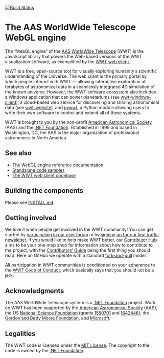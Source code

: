 [![Build Status](https://dev.azure.com/aasworldwidetelescope/WWT/_apis/build/status/WorldWideTelescope.wwt-webgl-engine?branchName=master)](https://dev.azure.com/aasworldwidetelescope/WWT/_build/latest?definitionId=3&branchName=master)

# The AAS WorldWide Telescope WebGL engine

The “WebGL engine” of the [AAS](https://aas.org/)
[WorldWide Telescope](http://worldwidetelescope.org/home) (WWT) is the
JavaScript library that powers the Web-based versions of the WWT visualization
software, as exemplified by the
[WWT web client](http://worldwidetelescope.org/webclient).

WWT is a free, open-source tool for visually exploring humanity’s scientific
understanding of the Universe. The web client is the primary portal by which
people interact with WWT — allowing interactive exploration of terabytes of
astronomical data in a seamlessly integrated 4D simulation of the known
universe. However, the WWT software ecosystem also includes a Windows
application that can power planetariums (see [wwt-windows-client]), a
cloud-based web service for discovering and sharing astronomical data (see
[wwt-website]), and [pywwt], a Python module allowing users to write their own
software to control and extend all of these systems.

[wwt-windows-client]: https://github.com/WorldWideTelescope/wwt-windows-client
[wwt-website]: https://github.com/WorldWideTelescope/wwt-website
[pywwt]: https://pywwt.readthedocs.io/

WWT is brought to you by the non-profit [American Astronomical Society] (AAS)
and the [.NET Foundation]. Established in 1899 and based in Washington, DC,
the AAS is the major organization of professional astronomers in North
America.

[American Astronomical Society]: https://aas.org/
[.NET Foundation]: https://dotnetfoundation.org/


## See also

- [The WebGL engine reference documentation][refdocs]
- [Standalone code samples][samples]
- [The WWT web client codebase][webclient-github]

[refdocs]: https://worldwidetelescope.gitbook.io/webgl-engine-reference/
[samples]: http://webhosted.wwt-forum.org/webengine-examples/
[webclient-github]: https://github.com/WorldWideTelescope/wwt-web-client


## Building the components

Please see [INSTALL.md](./INSTALL.md).


## Getting involved

We love it when people get involved in the WWT community! You can get started
by [participating in our user forum] or by
[signing up for our low-traffic newsletter]. If you would like to help make
WWT better, our [Contributor Hub] aims to be your one-stop shop for
information about how to contribute to the project, with the
[Contributors’ Guide] being the first thing you should read. Here on GitHub we
operate with a standard [fork-and-pull] model.

[participating in our user forum]: https://wwt-forum.org/
[signing up for our low-traffic newsletter]: https://bit.ly/wwt-signup
[Contributor Hub]: https://worldwidetelescope.github.io/
[Contributors’ Guide]: https://worldwidetelescope.github.io/contributing/
[fork-and-pull]: https://help.github.com/en/articles/about-collaborative-development-models

All participation in WWT communities is conditioned on your adherence to the
[WWT Code of Conduct], which basically says that you should not be a jerk.

[WWT Code of Conduct]: https://worldwidetelescope.github.io/code-of-conduct/


## Acknowledgments

The AAS WorldWide Telescope system is a [.NET Foundation] project. Work on WWT
has been supported by the [American Astronomical Society] (AAS), the US
[National Science Foundation] (grants [1550701] and [1642446]), the [Gordon
and Betty Moore Foundation], and [Microsoft].

[.NET Foundation]: https://dotnetfoundation.org/
[National Science Foundation]: https://www.nsf.gov/
[1550701]: https://www.nsf.gov/awardsearch/showAward?AWD_ID=1550701
[1642446]: https://www.nsf.gov/awardsearch/showAward?AWD_ID=1642446
[Gordon and Betty Moore Foundation]: https://www.moore.org/
[Microsoft]: https://www.microsoft.com/


## Legalities

The WWT code is licensed under the [MIT License]. The copyright to the code is
owned by the [.NET Foundation].

[MIT License]: https://opensource.org/licenses/MIT
